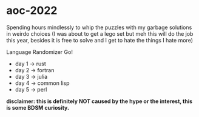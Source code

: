 # aoc-2022
Spending hours mindlessly to whip the puzzles with my garbage solutions in weirdo choices (I was about to get a lego set but meh this will do the job this year, besides it is free to solve and I get to hate the things I hate more)

Language Randomizer Go!

* day 1 -> rust
* day 2 -> fortran
* day 3 -> julia
* day 4 -> common lisp
* day 5 -> perl

**disclaimer: this is definitely NOT caused by the hype or the interest, this is some BDSM curiosity.**
